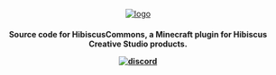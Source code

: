 <p align="center">
    <a href="https://www.spigotmc.org/resources/100107/">
        <img alt="logo" src="https://www.spigotmc.org/data/resource_icons/100/100107.jpg?1645162659"/>
    </a>
</p>

<h4 align="center">Source code for HibiscusCommons, a Minecraft plugin for Hibiscus Creative Studio products.  

<p align="center">
    <a href="https://discord.gg/pcm8kWrdNt">
        <img alt="discord" src="https://img.shields.io/badge/Discord Support-blue?style=for-the-badge"/>
    </a>
</p> 
